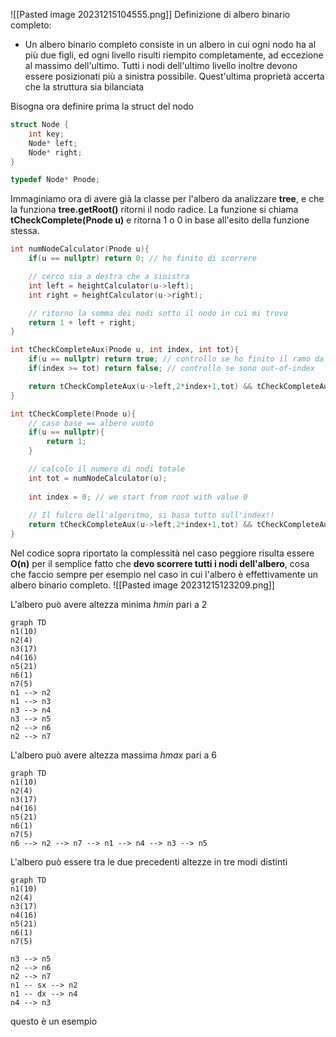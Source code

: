 ![[Pasted image 20231215104555.png]]
Definizione di albero binario completo:
- Un albero binario completo consiste in un albero in cui ogni nodo ha al più due figli, ed ogni livello risulti riempito completamente, ad eccezione al massimo dell'ultimo. Tutti i nodi dell'ultimo livello inoltre devono essere posizionati più a sinistra possibile. Quest'ultima proprietà accerta che la struttura sia bilanciata

Bisogna ora definire prima la struct del nodo 
```cpp
struct Node {
	int key;
	Node* left;
	Node* right;
}

typedef Node* Pnode;
```
Immaginiamo ora di avere già la classe per l'albero da analizzare **tree**, e che la funziona **tree.getRoot()** ritorni il nodo radice. La funzione si chiama **tCheckComplete(Pnode u)** e ritorna 1 o 0 in base all'esito della funzione stessa. 

```cpp
int numNodeCalculator(Pnode u){
	if(u == nullptr) return 0; // ho finito di scorrere

	// cerco sia a destra che a sinistra
	int left = heightCalculator(u->left);
	int right = heightCalculator(u->right);

	// ritorno la somma dei nodi sotto il nodo in cui mi trovo
	return 1 + left + right;
}

int tCheckCompleteAux(Pnode u, int index, int tot){
	if(u == nullptr) return true; // controllo se ho finito il ramo da scorrere
	if(index >= tot) return false; // controllo se sono out-of-index

	return tCheckCompleteAux(u->left,2*index+1,tot) && tCheckCompleteAux(u->right, 2*index+2, tot);
}

int tCheckComplete(Pnode u){
	// caso base == albero vuoto
	if(u == nullptr){
		return 1;
	}

	// calcolo il numero di nodi totale
	int tot = numNodeCalculator(u);
	
	int index = 0; // we start from root with value 0
	
	// Il fulcro dell'algoritmo, si basa tutto sull'index!!
	return tCheckCompleteAux(u->left,2*index+1,tot) && tCheckCompleteAux(u->right, 2*index+2, tot);
}
```
Nel codice sopra riportato la complessità nel caso peggiore risulta essere **O(n)** per il semplice fatto che **devo scorrere tutti i nodi dell'albero**, cosa che faccio sempre per esempio nel caso in cui l'albero è effettivamente un albero binario completo.
![[Pasted image 20231215123209.png]]

L'albero può avere altezza minima *hmin* pari a 2 
```mermaid
graph TD
n1(10)
n2(4)
n3(17)
n4(16)
n5(21)
n6(1)
n7(5)
n1 --> n2
n1 --> n3
n3 --> n4
n3 --> n5
n2 --> n6
n2 --> n7
```
L'albero può avere altezza massima *hmax* pari a 6
```mermaid
graph TD
n1(10)
n2(4)
n3(17)
n4(16)
n5(21)
n6(1)
n7(5)
n6 --> n2 --> n7 --> n1 --> n4 --> n3 --> n5
```

L'albero può essere tra le due precedenti altezze in tre modi distinti

```mermaid
graph TD
n1(10)
n2(4)
n3(17)
n4(16)
n5(21)
n6(1)
n7(5)

n3 --> n5
n2 --> n6
n2 --> n7
n1 -- sx --> n2
n1 -- dx --> n4
n4 --> n3 

```

questo è un esempio